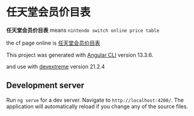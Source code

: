 # 任天堂会员价目表

**任天堂会员价目表** means `nintendo switch online price table`

the cf page online is [任天堂会员价目表](https://nsonlineprice.wangshuai.app/#/home)

This project was generated with [Angular CLI](https://github.com/angular/angular-cli) version 13.3.6.

and use with [devextreme](https://js.devexpress.com/Demos/WidgetsGallery/Demo/DataGrid/Overview/Angular/Light/) version 21.2.4


## Development server

Run `ng serve` for a dev server. Navigate to `http://localhost:4200/`. The application will automatically reload if you change any of the source files.


